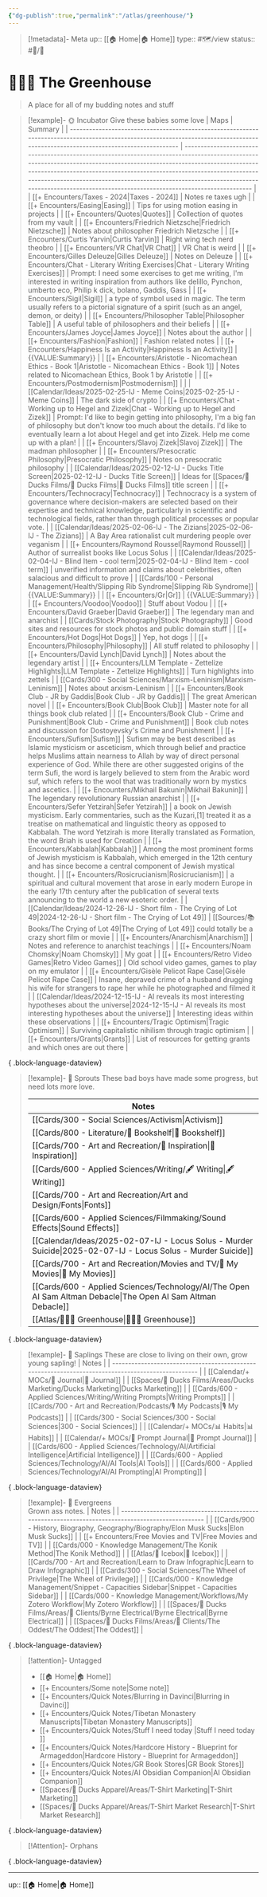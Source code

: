 ```yaml
---
{"dg-publish":true,"permalink":"/atlas/greenhouse/"}
---
```


>[!metadata]- Meta
>up:: [[🏠 Home\|🏠 Home]]
>type:: #🗺/view 
>status:: #📝/🌱 

# 👨🏻‍🌾 The Greenhouse
> A place for all of my budding notes and stuff

> [!example]- 🌞 Incubator
> Give these babies some love
>  | Maps                                                                                                                                                                               | Summary                                                                                                                                                                                                                                                                                                                                                                                       |
> | ---------------------------------------------------------------------------------------------------------------------------------------------------------------------------------- | --------------------------------------------------------------------------------------------------------------------------------------------------------------------------------------------------------------------------------------------------------------------------------------------------------------------------------------------------------------------------------------------- |
> | [[+ Encounters/Taxes - 2024\|Taxes - 2024]]                                                                                                                                     | Notes re taxes ugh                                                                                                                                                                                                                                                                                                                                                                            |
> | [[+ Encounters/Easing\|Easing]]                                                                                                                                                 | Tips for using motion easing in projects                                                                                                                                                                                                                                                                                                                                                      |
> | [[+ Encounters/Quotes\|Quotes]]                                                                                                                                                 | Collection of quotes from my vault                                                                                                                                                                                                                                                                                                                                                            |
> | [[+ Encounters/Friedrich Nietzsche\|Friedrich Nietzsche]]                                                                                                                       | Notes about philosopher Friedrich Nietzsche                                                                                                                                                                                                                                                                                                                                                   |
> | [[+ Encounters/Curtis Yarvin\|Curtis Yarvin]]                                                                                                                                   | Right wing tech nerd theobro                                                                                                                                                                                                                                                                                                                                                                  |
> | [[+ Encounters/VR Chat\|VR Chat]]                                                                                                                                               | VR Chat is weird                                                                                                                                                                                                                                                                                                                                                                              |
> | [[+ Encounters/Gilles Deleuze\|Gilles Deleuze]]                                                                                                                                 | Notes on Deleuze                                                                                                                                                                                                                                                                                                                                                                              |
> | [[+ Encounters/Chat - Literary Writing Exercises\|Chat - Literary Writing Exercises]]                                                                                           | Prompt: I need some exercises to get me writing, I'm interested in writing inspiration from authors like delillo, Pynchon, umberto eco, Philip k dick, bolano, Gaddis, Gass                                                                                                                                                                                                                   |
> | [[+ Encounters/Sigil\|Sigil]]                                                                                                                                                   | a type of symbol used in magic. The term usually refers to a pictorial signature of a spirit (such as an angel, demon, or deity)                                                                                                                                                                                                                                                              |
> | [[+ Encounters/Philosopher Table\|Philosopher Table]]                                                                                                                           | A useful table of philosophers and their beliefs                                                                                                                                                                                                                                                                                                                                              |
> | [[+ Encounters/James Joyce\|James Joyce]]                                                                                                                                       | Notes about the author                                                                                                                                                                                                                                                                                                                                                                        |
> | [[+ Encounters/Fashion\|Fashion]]                                                                                                                                               | Fashion related notes                                                                                                                                                                                                                                                                                                                                                                         |
> | [[+ Encounters/Happiness Is an Activity\|Happiness Is an Activity]]                                                                                                             | {{VALUE:Summary}}                                                                                                                                                                                                                                                                                                                                                                             |
> | [[+ Encounters/Aristotle - Nicomachean Ethics - Book 1\|Aristotle - Nicomachean Ethics - Book 1]]                                                                               | Notes related to Nicomachean Ethics, Book 1 by Aristotle                                                                                                                                                                                                                                                                                                                                      |
> | [[+ Encounters/Postmodernism\|Postmodernism]]                                                                                                                                   |                                                                                                                                                                                                                                                                                                                                                                                               |
> | [[Calendar/Ideas/2025-02-25-IJ - Meme Coins\|2025-02-25-IJ - Meme Coins]]                                                                                                       | The dark side of crypto                                                                                                                                                                                                                                                                                                                                                                       |
> | [[+ Encounters/Chat - Working up to Hegel and Zizek\|Chat - Working up to Hegel and Zizek]]                                                                                     | Prompt: I'd like to begin getting into philosophy, I'm a big fan of philosophy but don't know too much about the details. I'd like to eventually learn a lot about Hegel and get into Zizek. Help me come up with a plan!                                                                                                                                                                     |
> | [[+ Encounters/Slavoj Zizek\|Slavoj Zizek]]                                                                                                                                     | The madman philosopher                                                                                                                                                                                                                                                                                                                                                                        |
> | [[+ Encounters/Presocratic Philosophy\|Presocratic Philosophy]]                                                                                                                 | Notes on presocratic philosophy                                                                                                                                                                                                                                                                                                                                                               |
> | [[Calendar/Ideas/2025-02-12-IJ - Ducks Title Screen\|2025-02-12-IJ - Ducks Title Screen]]                                                                                       | Ideas for [[Spaces/🦆 Ducks Films/🦆 Ducks Films\|🦆 Ducks Films]] title screen                                                                                                                                                                                                                                                                                                                                                     |
> | [[+ Encounters/Technocracy\|Technocracy]]                                                                                                                                       | Technocracy is a system of governance where decision-makers are selected based on their expertise and technical knowledge, particularly in scientific and technological fields, rather than through political processes or popular vote.                                                                                                                                                      |
> | [[Calendar/Ideas/2025-02-06-IJ - The Zizians\|2025-02-06-IJ - The Zizians]]                                                                                                     | A Bay Area rationalist cult murdering people over veganism                                                                                                                                                                                                                                                                                                                                    |
> | [[+ Encounters/Raymond Roussel\|Raymond Roussel]]                                                                                                                               | Author of surrealist books like Locus Solus                                                                                                                                                                                                                                                                                                                                                   |
> | [[Calendar/Ideas/2025-02-04-IJ - Blind Item - cool term\|2025-02-04-IJ - Blind Item - cool term]]                                                                               | unverified information and claims about celebrities, often salacious and difficult to prove                                                                                                                                                                                                                                                                                                   |
> | [[Cards/100 - Personal Management/Health/Slipping Rib Syndrome\|Slipping Rib Syndrome]]                                                                                         | {{VALUE:Summary}}                                                                                                                                                                                                                                                                                                                                                                             |
> | [[+ Encounters/Gr\|Gr]]                                                                                                                                                         | {{VALUE:Summary}}                                                                                                                                                                                                                                                                                                                                                                             |
> | [[+ Encounters/Voodoo\|Voodoo]]                                                                                                                                                 | Stuff about Vodou                                                                                                                                                                                                                                                                                                                                                                             |
> | [[+ Encounters/David Graeber\|David Graeber]]                                                                                                                                   | The legendary man and anarchist                                                                                                                                                                                                                                                                                                                                                               |
> | [[Cards/Stock Photography\|Stock Photography]]                                                                                                                                  | Good sites and resources for stock photos and public domain stuff                                                                                                                                                                                                                                                                                                                             |
> | [[+ Encounters/Hot Dogs\|Hot Dogs]]                                                                                                                                             | Yep, hot dogs                                                                                                                                                                                                                                                                                                                                                                                 |
> | [[+ Encounters/Philosophy\|Philosophy]]                                                                                                                                         | All stuff related to philosophy                                                                                                                                                                                                                                                                                                                                                               |
> | [[+ Encounters/David Lynch\|David Lynch]]                                                                                                                                       | Notes about the legendary artist                                                                                                                                                                                                                                                                                                                                                              |
> | [[+ Encounters/LLM Template - Zettelize Highlights\|LLM Template - Zettelize Highlights]]                                                                                       | Turn highlights into zettels                                                                                                                                                                                                                                                                                                                                                                  |
> | [[Cards/300 - Social Sciences/Marxism-Leninism\|Marxism-Leninism]]                                                                                                              | Notes about arxism-Leninism                                                                                                                                                                                                                                                                                                                                                                   |
> | [[+ Encounters/Book Club - JR by Gaddis\|Book Club - JR by Gaddis]]                                                                                                             | The great American novel                                                                                                                                                                                                                                                                                                                                                                      |
> | [[+ Encounters/Book Club\|Book Club]]                                                                                                                                           | Master note for all things book club related                                                                                                                                                                                                                                                                                                                                                  |
> | [[+ Encounters/Book Club - Crime and Punishment\|Book Club - Crime and Punishment]]                                                                                             | Book club notes and discussion for Dostoyevsky's Crime and Punishment                                                                                                                                                                                                                                                                                                                         |
> | [[+ Encounters/Sufism\|Sufism]]                                                                                                                                                 | Sufism may be best described as Islamic mysticism or asceticism, which through belief and practice helps Muslims attain nearness to Allah by way of direct personal experience of God. While there are other suggested origins of the term Sufi, the word is largely believed to stem from the Arabic word suf, which refers to the wool that was traditionally worn by mystics and ascetics. |
> | [[+ Encounters/Mikhail Bakunin\|Mikhail Bakunin]]                                                                                                                               | The legendary revolutionary Russian anarchist                                                                                                                                                                                                                                                                                                                                                 |
> | [[+ Encounters/Sefer Yetzirah\|Sefer Yetzirah]]                                                                                                                                 | a book on Jewish mysticism. Early commentaries, such as the Kuzari,[1] treated it as a treatise on mathematical and linguistic theory as opposed to Kabbalah. The word Yetzirah is more literally translated as Formation, the word Briah is used for Creation                                                                                                                                |
> | [[+ Encounters/Kabbalah\|Kabbalah]]                                                                                                                                             | Among the most prominent forms of Jewish mysticism is Kabbalah, which emerged in the 12th century and has since become a central component of Jewish mystical thought.                                                                                                                                                                                                                        |
> | [[+ Encounters/Rosicrucianism\|Rosicrucianism]]                                                                                                                                 | a spiritual and cultural movement that arose in early modern Europe in the early 17th century after the publication of several texts announcing to the world a new esoteric order.                                                                                                                                                                                                            |
> | [[Calendar/Ideas/2024-12-26-IJ - Short film - The Crying of Lot 49\|2024-12-26-IJ - Short film - The Crying of Lot 49]]                                                         | [[Sources/📚 Books/The Crying of Lot 49\|The Crying of Lot 49]] could totally be a crazy short film or movie                                                                                                                                                                                                                                                                                                                         |
> | [[+ Encounters/Anarchism\|Anarchism]]                                                                                                                                           | Notes and reference to anarchist teachings                                                                                                                                                                                                                                                                                                                                                    |
> | [[+ Encounters/Noam Chomsky\|Noam Chomsky]]                                                                                                                                     | My goat                                                                                                                                                                                                                                                                                                                                                                                       |
> | [[+ Encounters/Retro Video Games\|Retro Video Games]]                                                                                                                           | Old school video games, games to play on my emulator                                                                                                                                                                                                                                                                                                                                          |
> | [[+ Encounters/Gisèle Pelicot Rape Case\|Gisèle Pelicot Rape Case]]                                                                                                             | Insane, depraved crime of a husband drugging his wife for strangers to rape her while he photographed and filmed it                                                                                                                                                                                                                                                                           |
> | [[Calendar/Ideas/2024-12-15-IJ - AI reveals its most interesting hypotheses about the universe\|2024-12-15-IJ - AI reveals its most interesting hypotheses about the universe]] | Interesting ideas within these observations                                                                                                                                                                                                                                                                                                                                                   |
> | [[+ Encounters/Tragic Optimism\|Tragic Optimism]]                                                                                                                               | Surviving capitalistic nihilism through tragic optimism                                                                                                                                                                                                                                                                                                                                       |
> | [[+ Encounters/Grants\|Grants]]                                                                                                                                                 | List of resources for getting grants and which ones are out there                                                                                                                                                                                                                                                                                                                             |
> 
{ .block-language-dataview}


> [!example]- 🌱 Sprouts
> These bad boys have made some progress, but need lots more love.
> 
>  | Notes                                                                                                            |
> | ---------------------------------------------------------------------------------------------------------------- |
> | [[Cards/300 - Social Sciences/Activism\|Activism]]                                                            |
> | [[Cards/800 - Literature/📗 Bookshelf\|📗 Bookshelf]]                                                         |
> | [[Cards/700 - Art and Recreation/🎨 Inspiration\|🎨 Inspiration]]                                             |
> | [[Cards/600 - Applied Sciences/Writing/🖋 Writing\|🖋 Writing]]                                               |
> | [[Cards/700 - Art and Recreation/Art and Design/Fonts\|Fonts]]                                                |
> | [[Cards/600 - Applied Sciences/Filmmaking/Sound Effects\|Sound Effects]]                                      |
> | [[Calendar/Ideas/2025-02-07-IJ - Locus Solus - Murder Suicide\|2025-02-07-IJ - Locus Solus - Murder Suicide]] |
> | [[Cards/700 - Art and Recreation/Movies and TV/🍿 My Movies\|🍿 My Movies]]                                   |
> | [[Cards/600 - Applied Sciences/Technology/AI/The Open AI Sam Altman Debacle\|The Open AI Sam Altman Debacle]] |
> | [[Atlas/👨🏻‍🌾 Greenhouse\|👨🏻‍🌾 Greenhouse]]                                                              |
> 
{ .block-language-dataview}

> [!example]- 🌿 Saplings 
> These are close to living on their own, grow young sapling!
>  | Notes                                                                                              |
> | -------------------------------------------------------------------------------------------------- |
> | [[Calendar/+ MOCs/📓 Journal\|📓 Journal]]                                                      |
> | [[Spaces/🦆 Ducks Films/Areas/Ducks Marketing/Ducks Marketing\|Ducks Marketing]]                |
> | [[Cards/600 - Applied Sciences/Writing/Writing Prompts\|Writing Prompts]]                       |
> | [[Cards/700 - Art and Recreation/Podcasts/🎙 My Podcasts\|🎙 My Podcasts]]                      |
> | [[Cards/300 - Social Sciences/300 - Social Sciences\|300 - Social Sciences]]                    |
> | [[Calendar/+ MOCs/📊 Habits\|📊 Habits]]                                                        |
> | [[Calendar/+ MOCs/🎲 Prompt Journal\|🎲 Prompt Journal]]                                        |
> | [[Cards/600 - Applied Sciences/Technology/AI/Artificial Intelligence\|Artificial Intelligence]] |
> | [[Cards/600 - Applied Sciences/Technology/AI/AI Tools\|AI Tools]]                               |
> | [[Cards/600 - Applied Sciences/Technology/AI/AI Prompting\|AI Prompting]]                       |
> 
{ .block-language-dataview}

> [!example]- 🌲 Evergreens  
> Grown ass notes.
>  | Notes                                                                                              |
> | -------------------------------------------------------------------------------------------------- |
> | [[Cards/900 - History, Biography, Geography/Biography/Elon Musk Sucks\|Elon Musk Sucks]]        |
> | [[+ Encounters/Free Movies and TV\|Free Movies and TV]]                                         |
> | [[Cards/000 - Knowledge Management/The Konik Method\|The Konik Method]]                         |
> | [[Atlas/🧊 Icebox\|🧊 Icebox]]                                                                  |
> | [[Cards/700 - Art and Recreation/Learn to Draw Infographic\|Learn to Draw Infographic]]         |
> | [[Cards/300 - Social Sciences/The Wheel of Privilege\|The Wheel of Privilege]]                  |
> | [[Cards/000 - Knowledge Management/Snippet - Capacities Sidebar\|Snippet - Capacities Sidebar]] |
> | [[Cards/000 - Knowledge Management/Workflows/My Zotero Workflow\|My Zotero Workflow]]           |
> | [[Spaces/🦆 Ducks Films/Areas/🤑 Clients/Byrne Electrical/Byrne Electrical\|Byrne Electrical]]  |
> | [[Spaces/🦆 Ducks Films/Areas/🤑 Clients/The Oddest/The Oddest\|The Oddest]]                    |
> 
{ .block-language-dataview}




> [!attention]- Untagged
>  - [[🏠 Home\|🏠 Home]]
> - [[+ Encounters/Some note\|Some note]]
> - [[+ Encounters/Quick Notes/Blurring in Davinci\|Blurring in Davinci]]
> - [[+ Encounters/Quick Notes/Tibetan Monastery Manuscripts\|Tibetan Monastery Manuscripts]]
> - [[+ Encounters/Quick Notes/Stuff I need today \|Stuff I need today ]]
> - [[+ Encounters/Quick Notes/Hardcore History - Blueprint for Armageddon\|Hardcore History - Blueprint for Armageddon]]
> - [[+ Encounters/Quick Notes/GR Book Stores\|GR Book Stores]]
> - [[+ Encounters/Quick Notes/AI Obsidian Companion\|AI Obsidian Companion]]
> - [[Spaces/🦆 Ducks Apparel/Areas/T-Shirt Marketing\|T-Shirt Marketing]]
> - [[Spaces/🦆 Ducks Apparel/Areas/T-Shirt Market Research\|T-Shirt Market Research]]
> 
{ .block-language-dataview}

> [!Attention]- Orphans
>  
{ .block-language-dataview}



---

up:: [[🏠 Home\|🏠 Home]]
